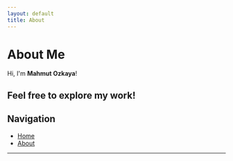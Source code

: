 ```yaml
---
layout: default
title: About
---
```


# About Me

Hi, I'm **Mahmut Ozkaya**!

Feel free to explore my work!
---

## Navigation
- [Home](./)
- [About](./about)

---
